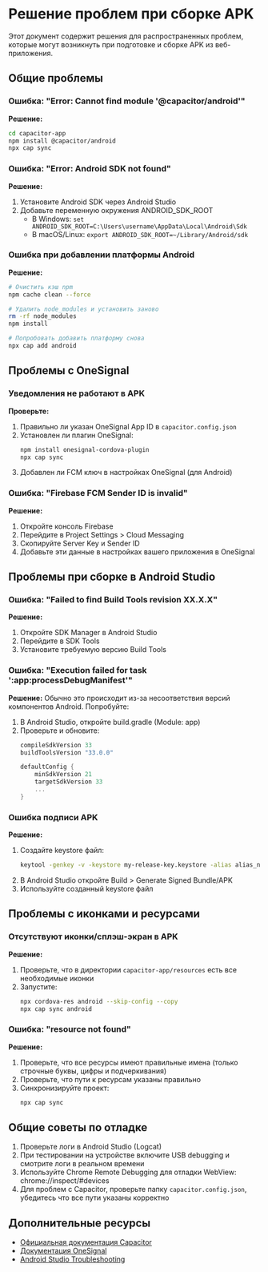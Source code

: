 # Решение проблем при сборке APK

Этот документ содержит решения для распространенных проблем, которые могут возникнуть при подготовке и сборке APK из веб-приложения.

## Общие проблемы

### Ошибка: "Error: Cannot find module '@capacitor/android'"

**Решение:**
```bash
cd capacitor-app
npm install @capacitor/android
npx cap sync
```

### Ошибка: "Error: Android SDK not found"

**Решение:**
1. Установите Android SDK через Android Studio
2. Добавьте переменную окружения ANDROID_SDK_ROOT
   - В Windows: `set ANDROID_SDK_ROOT=C:\Users\username\AppData\Local\Android\Sdk`
   - В macOS/Linux: `export ANDROID_SDK_ROOT=~/Library/Android/sdk`

### Ошибка при добавлении платформы Android

**Решение:**
```bash
# Очистить кэш npm
npm cache clean --force

# Удалить node_modules и установить заново
rm -rf node_modules
npm install

# Попробовать добавить платформу снова
npx cap add android
```

## Проблемы с OneSignal

### Уведомления не работают в APK

**Проверьте:**
1. Правильно ли указан OneSignal App ID в `capacitor.config.json`
2. Установлен ли плагин OneSignal:
   ```bash
   npm install onesignal-cordova-plugin
   npx cap sync
   ```
3. Добавлен ли FCM ключ в настройках OneSignal (для Android)

### Ошибка: "Firebase FCM Sender ID is invalid"

**Решение:**
1. Откройте консоль Firebase
2. Перейдите в Project Settings > Cloud Messaging
3. Скопируйте Server Key и Sender ID
4. Добавьте эти данные в настройках вашего приложения в OneSignal

## Проблемы при сборке в Android Studio

### Ошибка: "Failed to find Build Tools revision XX.X.X"

**Решение:**
1. Откройте SDK Manager в Android Studio
2. Перейдите в SDK Tools
3. Установите требуемую версию Build Tools

### Ошибка: "Execution failed for task ':app:processDebugManifest'"

**Решение:**
Обычно это происходит из-за несоответствия версий компонентов Android. Попробуйте:

1. В Android Studio, откройте build.gradle (Module: app)
2. Проверьте и обновите:
   ```gradle
   compileSdkVersion 33
   buildToolsVersion "33.0.0"
   
   defaultConfig {
       minSdkVersion 21
       targetSdkVersion 33
       ...
   }
   ```

### Ошибка подписи APK

**Решение:**
1. Создайте keystore файл:
   ```bash
   keytool -genkey -v -keystore my-release-key.keystore -alias alias_name -keyalg RSA -keysize 2048 -validity 10000
   ```
2. В Android Studio откройте Build > Generate Signed Bundle/APK
3. Используйте созданный keystore файл

## Проблемы с иконками и ресурсами

### Отсутствуют иконки/сплэш-экран в APK

**Решение:**
1. Проверьте, что в директории `capacitor-app/resources` есть все необходимые иконки
2. Запустите:
   ```bash
   npx cordova-res android --skip-config --copy
   npx cap sync android
   ```

### Ошибка: "resource not found"

**Решение:**
1. Проверьте, что все ресурсы имеют правильные имена (только строчные буквы, цифры и подчеркивания)
2. Проверьте, что пути к ресурсам указаны правильно
3. Синхронизируйте проект:
   ```bash
   npx cap sync
   ```

## Общие советы по отладке

1. Проверьте логи в Android Studio (Logcat)
2. При тестировании на устройстве включите USB debugging и смотрите логи в реальном времени
3. Используйте Chrome Remote Debugging для отладки WebView: chrome://inspect/#devices
4. Для проблем с Capacitor, проверьте папку `capacitor.config.json`, убедитесь что все пути указаны корректно

## Дополнительные ресурсы

- [Официальная документация Capacitor](https://capacitorjs.com/docs)
- [Документация OneSignal](https://documentation.onesignal.com/docs)
- [Android Studio Troubleshooting](https://developer.android.com/studio/troubleshoot)